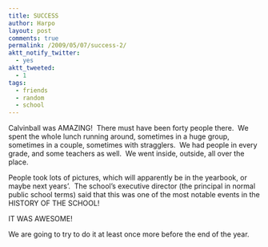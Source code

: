 ```yaml
---
title: SUCCESS
author: Harpo
layout: post
comments: true
permalink: /2009/05/07/success-2/
aktt_notify_twitter:
  - yes
aktt_tweeted:
  - 1
tags:
  - friends
  - random
  - school
---
```

Calvinball was AMAZING!  There must have been forty people there.  We spent the whole lunch running around, sometimes in a huge group, sometimes in a couple, sometimes with stragglers.  We had people in every grade, and some teachers as well.  We went inside, outside, all over the place.

People took lots of pictures, which will apparently be in the yearbook, or maybe next years&#8217;.  The school&#8217;s executive director (the principal in normal public school terms) said that this was one of the most notable events in the HISTORY OF THE SCHOOL!

IT WAS AWESOME!

We are going to try to do it at least once more before the end of the year.